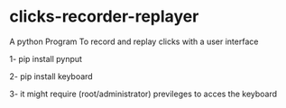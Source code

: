 # clicks-recorder-replayer
A python Program To record and replay clicks with a user interface

1- pip install pynput

2- pip install keyboard

3- it might require (root/administrator) previleges to acces the keyboard

